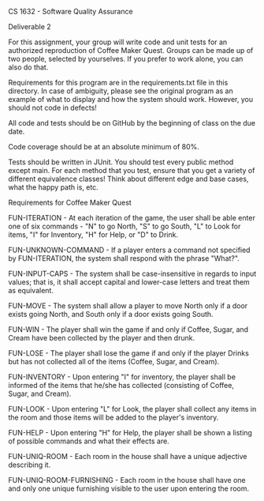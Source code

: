 CS 1632 - Software Quality Assurance

Deliverable 2

For this assignment, your group will write code and unit tests for an authorized reproduction of Coffee Maker Quest. Groups can be made up of two people, selected by yourselves. If you prefer to work alone, you can also do that.

Requirements for this program are in the requirements.txt file in this directory. In case of ambiguity, please see the original program as an example of what to display and how the system should work. However, you should not code in defects!

All code and tests should be on GitHub by the beginning of class on the due date.

Code coverage should be at an absolute minimum of 80%.

Tests should be written in JUnit. You should test every public method except main. For each method that you test, ensure that you get a variety of different equivalence classes! Think about different edge and base cases, what the happy path is, etc.

Requirements for Coffee Maker Quest

FUN-ITERATION - At each iteration of the game, the user shall be able enter one of six commands - "N" to go North, "S" to go South, "L" to Look for items, "I" for Inventory, "H" for Help, or "D" to Drink.

FUN-UNKNOWN-COMMAND - If a player enters a command not specified by FUN-ITERATION, the system shall respond with the phrase "What?".

FUN-INPUT-CAPS - The system shall be case-insensitive in regards to input values; that is, it shall accept capital and lower-case letters and treat them as equivalent.

FUN-MOVE - The system shall allow a player to move North only if a door exists going North, and South only if a door exists going South.

FUN-WIN - The player shall win the game if and only if Coffee, Sugar, and Cream have been collected by the player and then drunk.

FUN-LOSE - The player shall lose the game if and only if the player Drinks but has not collected all of the items (Coffee, Sugar, and Cream).

FUN-INVENTORY - Upon entering "I" for inventory, the player shall be informed of the items that he/she has collected (consisting of Coffee, Sugar, and Cream).

FUN-LOOK - Upon entering "L" for Look, the player shall collect any items in the room and those items will be added to the player's inventory.

FUN-HELP - Upon entering "H" for Help, the player shall be shown a listing of possible commands and what their effects are.

FUN-UNIQ-ROOM - Each room in the house shall have a unique adjective describing it.

FUN-UNIQ-ROOM-FURNISHING - Each room in the house shall have one and only one unique furnishing visible to the user upon entering the room.
